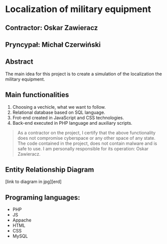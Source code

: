 # Localization of military equipment

## Contractor: Oskar Zawieracz
## Pryncypał: Michał Czerwiński

## Abstract
The main idea for this project is to create a simulation of the localization the military equipment.

## Main functionalities
1. Choosing a vechicle, what we want to follow.
2. Relational database based on SQL language.
3. Frot-end created in JavaScript and CSS technologies.
4. Back-end executed in PHP language and auxiliary scripts. 

> As a contractor on the project, I certify that the above functionality 
> does not compromise cyberspace or any other space of any state. 
> The code contained in the project, does not contain malware and is safe to use. 
> I am personally responsible for its operation: Oskar Zawieracz.

## Entity Relationship Diagram
[link to diagram in jpg][erd]

## Programing languages:
- PHP
- JS
- Appache
- HTML
- CSS
- MySQL
